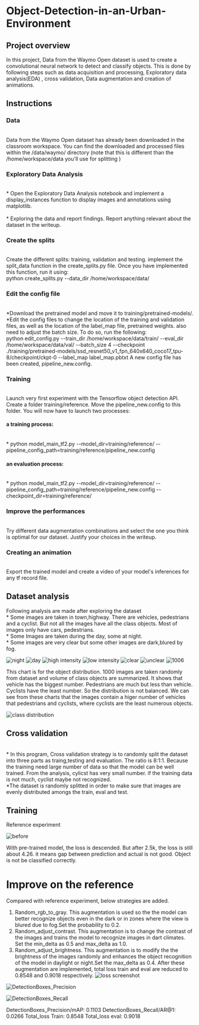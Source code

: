 # Object-Detection-in-an-Urban-Environment

## Project overview
In this project, Data from the Waymo Open dataset is used to create a convolutional neural network to detect and classify objects. This is done by following steps such as data acquisition and processing, Exploratory data analysis(EDA) , cross validation, Data augmentation and creation of animations.

## Instructions
### Data
<br> Data from the Waymo Open dataset has already been downloaded in the classroom workspace. You can find the downloaded and processed files within the /data/waymo/ directory (note that this is different than the /home/workspace/data you'll use for splitting )
### Exploratory Data Analysis
<br> * Open the Exploratory Data Analysis notebook and implement a display_instances function to display images and annotations using matplotlib.  
<br> * Exploring the data and report findings. Report anything relevant about the dataset in the writeup.
### Create the splits
<br> Create the different splits: training, validation and testing. implement the split_data function in the create_splits.py file. Once you have implemented this function, run it using:
<br> python create_splits.py --data_dir /home/workspace/data/
### Edit the config file
<br> *Download the pretrained model and move it to training/pretrained-models/.
<br> *Edit the config files to change the location of the training and validation files, as well as the location of the label_map file, pretrained weights. also need to adjust the batch size. To do so, run the following:
<br> python edit_config.py --train_dir /home/workspace/data/train/ --eval_dir /home/workspace/data/val/ --batch_size 4 --checkpoint ./training/pretrained-models/ssd_resnet50_v1_fpn_640x640_coco17_tpu-8/checkpoint/ckpt-0 --label_map label_map.pbtxt
A new config file has been created, pipeline_new.config.
### Training
<br> Launch very first experiment with the Tensorflow object detection API. Create a folder training/reference. Move the pipeline_new.config to this folder. You will now have to launch two processes:
#### a training process:
<br> * python model_main_tf2.py --model_dir=training/reference/ --pipeline_config_path=training/reference/pipeline_new.config
#### an evaluation process:
<br> * python model_main_tf2.py --model_dir=training/reference/ --pipeline_config_path=training/reference/pipeline_new.config --checkpoint_dir=training/reference/
### Improve the performances
<br> Try different data augmentation combinations and select the one you think is optimal for our dataset. Justify your choices in the writeup.
### Creating an animation
<br> Export the trained model and create a video of your model's inferences for any tf record file. 

## Dataset analysis
Following analysis are made after exploring the dataset
<br> * Some images are taken in town,highway. There are vehicles, pedestrians and a cyclist. But not all the images have all the class objects. Most of images only have cars, pedestrians. 
<br> * Some Images are taken during the day, some at night.
<br> * Some images are very clear but some other images are dark,blured by fog.

![night](https://user-images.githubusercontent.com/99339837/153398084-f9d3ddea-5d23-44f4-bda9-aaa1ecb37c4f.jpg)
![day](https://user-images.githubusercontent.com/99339837/153398017-5336c4ed-6d45-4736-8794-613f0b237ad0.jpg)
![high intensity](https://user-images.githubusercontent.com/99339837/153402604-ca183133-97df-4386-9f42-277638035cb9.jpg)
![low intensity](https://user-images.githubusercontent.com/99339837/153401309-a31dcabd-1ea9-4e8b-9369-0fe7c12421c6.jpg)
![clear](https://user-images.githubusercontent.com/99339837/153400726-d0c76308-8ca9-4922-a7f9-b5c0b63b4109.jpg)
![unclear](https://user-images.githubusercontent.com/99339837/153401355-c5291b1b-4469-4ad1-9685-22329ea45f43.jpg)
![1006](https://user-images.githubusercontent.com/99339837/170037858-bec2b546-da51-43f3-a261-a123ab2bce36.jpg)

This chart is for the object distribution. 
1000 images are taken randomly from dataset and volume of class objects are summarized. It shows that vehicle has the biggest number.  Pedestrians are much but less than vehicle. Cyclists have the least number. So the distribution is not balanced.
We can see from these charts that the images contain a higer number of vehicles that pedestrians and cyclists, where cyclists are the least numerous objects.

![class distribution](https://user-images.githubusercontent.com/99339837/170052524-5ace906c-2d1a-42b4-b9ab-d40d1fcfc9e8.jpg)

## Cross validation
<br> * In this program, Cross validation strategy is to randomly split the dataset into three parts as traing,testing and evaluation. The ratio is 8:1:1. Because the training need large number of data so that the model can be well trained. From the analysis, cylicst has very small number. if the training data is not much, cyclist maybe not recognized.
<br> *The dataset is randomly splitted in order to make sure that images are evenly distributed amongs the train, eval and test.

## Training
Reference experiment




![before](https://user-images.githubusercontent.com/99339837/153402771-86d8fe5d-a29e-4088-b4d9-7673caa91896.jpg)





With pre-trained model, the loss is descended. But after 2.5k, the loss is still about 4.26. it means gap between prediction and actual is not good. Object is not be classified correctly.



# Improve on the reference
Compared with reference experiment, below strategies are added.
1. Random_rgb_to_gray. This augmentation is used so the the model can better recognize objects even in the dark or in zones where the view is blured due to fog.Set the probability to 0.2.
2. Random_adjust_contrast. This augmentation is to change the contrast of the images and trains the model to recognize images in dart climates. Set the min_delta as 0.5 and max_delta as 1.0.
3. Random_adjust_brightness. This augmentation is to modify the the brightness of the images randomly and enhances the object recognition of the model in daylight or night.Set the max_delta as 0.4.
After these augmentation are implemented, total loss train and eval are reduced to 0.8548 and 0.9018 respectively.
![loss screenshot](https://user-images.githubusercontent.com/99339837/170379468-30032730-60ba-4ac2-ac42-7469d3544113.jpg)

![DetectionBoxes_Precision](https://user-images.githubusercontent.com/99339837/170379488-33d49559-39b6-4050-ad8b-7527e6c81318.jpg)

![DetectionBoxes_Recall](https://user-images.githubusercontent.com/99339837/170379499-2f51cf2a-1c94-4f3b-b606-f59f431d67fb.jpg)


DetectionBoxes_Precision/mAP: 0.1103
DetectionBoxes_Recall/AR@1: 0.0266
Total_loss Train: 0.8548
Total_loss eval:  0.9018



